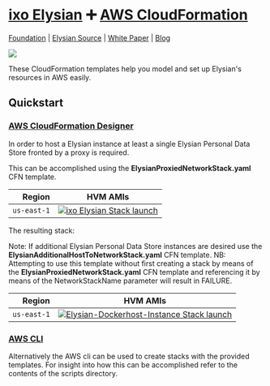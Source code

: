 # [ixo Elysian][website-url] :heavy_plus_sign: [AWS CloudFormation](https://aws.amazon.com/cloudformation/)

[Foundation][website-url]
|
[Elysian Source](https://github.com/ixofoundation/ixo-pds)
|
[White Paper](https://medium.com/ixo-blog/elysian-release-7279ee9c49bc)
|
[Blog](https://medium.com/ixo-blog)

[![][ixo-logo]][website-url]

These CloudFormation templates help you model and set up Elysian's
resources in AWS easily.

## Quickstart

###  [AWS CloudFormation Designer](https://console.aws.amazon.com/cloudformation/designer/home)

In order to host a Elysian instance at least a single Elysian Personal Data Store fronted by a proxy is required.

This can be accomplished using the <B>ElysianProxiedNetworkStack.yaml</B> CFN template.

| Region            | HVM AMIs                                                                                 |
| ----------------: | ---------------------------------------------------------------------------------------- |
| `us-east-1`       | [![ixo Elysian Stack launch][stack-badge]][us-east-1-CREATE-ElysianProxiedNetworkStack-with-S3-url]      |

The resulting stack:


Note: If additional Elysian Personal Data Store instances are desired use the <B>ElysianAdditionalHostToNetworkStack.yaml</B> CFN template.
NB: Attempting to use this template without first creating a stack by means of the <B>ElysianProxiedNetworkStack.yaml</B> CFN template and referencing it by means of the NetworkStackName parameter will result in FAILURE.

| Region            | HVM AMIs                                                                                 |
| ----------------: | ---------------------------------------------------------------------------------------- |
| `us-east-1`       | [![Elysian-Dockerhost-Instance Stack launch][stack-badge]][us-east-1-CREATE-ElysianAdditionalHostToNetworkStack-WITH-S3-url]      |

###  [AWS CLI](https://aws.amazon.com/cli)

Alternatively the AWS cli can be used to create stacks with the provided templates. For insight into how this can be accomplished refer to the contents of the scripts directory.

[ixo-logo]: https://ixo.foundation/wp-content/uploads/2018/01/ixo-Cyan@2x.png

[website-url]: https://ixo.foundation

[us-east-1-CREATE-ElysianProxiedNetworkStack-with-S3-url]: https://console.aws.amazon.com/cloudformation/home?region=us-east-1#/stacks/new?stackName=Elysian-Proxied-Network-Stack$&templateURL=https://s3.amazonaws.com/ixo-elysian-cfn-templates/ElysianProxiedNetworkStack.yaml

[us-east-1-CREATE-ElysianAdditionalHostToNetworkStack-WITH-S3-url]: https://console.aws.amazon.com/cloudformation/home?region=us-east-1#/stacks/new?stackName=Elysian-Additional-Host-To-Network-Stack&templateURL=https://s3.amazonaws.com/ixo-elysian-cfn-templates/ElysianAdditionalHostToNetworkStack.yaml

[stack-badge]: https://s3.amazonaws.com/cloudformation-examples/cloudformation-launch-stack.png
